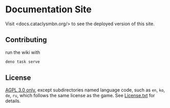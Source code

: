 # Documentation Site

Visit <docs.cataclysmbn.org/> to see the deployed version of this site.

## Contributing

run the wiki with

```sh
deno task serve
```

## License

[AGPL 3.0 only](./LICENSE), except subdirectories named language code, such as `en`, `ko`, `de`,
`ru`, which follows the same license as the game. See [License.txt](../doc/LICENSE.txt) for details.
